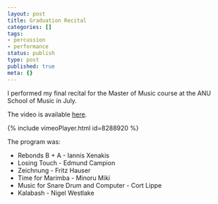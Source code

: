 ```yaml
---
layout: post
title: Graduation Recital
categories: []
tags:
- percussion
- performance
status: publish
type: post
published: true
meta: {}
---
```


I performed my final recital for the Master of Music course at the ANU School of Music in July.

The video is available [here](https://vimeo.com/8288920).

{% include vimeoPlayer.html id=8288920 %}

The program was:

* Rebonds B + A - Iannis Xenakis
* Losing Touch - Edmund Campion
* Zeichnung - Fritz Hauser
* Time for Marimba - Minoru Miki
* Music for Snare Drum and Computer - Cort Lippe
* Kalabash - Nigel Westlake
